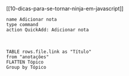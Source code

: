 [[10-dicas-para-se-tornar-ninja-em-javascript]]
<br/>

```button
name Adicionar nota
type command
action QuickAdd: Adicionar nota
```

<br/>


```dataview 
TABLE rows.file.link as "Título" 
from "anotações"
FLATTEN Tópico
Group by Tópico
```
